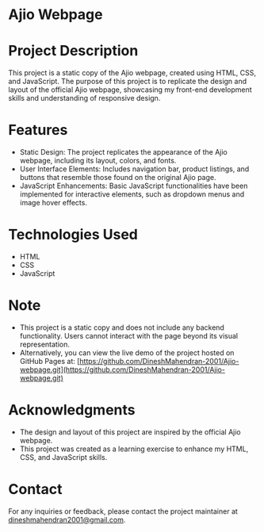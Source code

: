 # Ajio Webpage

# Project Description
This project is a static copy of the Ajio webpage, created using HTML, CSS, and JavaScript. The purpose of this project is to replicate the design and layout of the official Ajio webpage, showcasing my front-end development skills and understanding of responsive design.

# Features
- Static Design: The project replicates the appearance of the Ajio webpage, including its layout, colors, and fonts.
- User Interface Elements: Includes navigation bar, product listings, and buttons that resemble those found on the original Ajio page.
- JavaScript Enhancements: Basic JavaScript functionalities have been implemented for interactive elements, such as dropdown menus and image hover effects.

# Technologies Used
- HTML
- CSS
- JavaScript

# Note
- This project is a static copy and does not include any backend functionality. Users cannot interact with the page beyond its visual representation.
- Alternatively, you can view the live demo of the project hosted on GitHub Pages at: 
[https://github.com/DineshMahendran-2001/Ajio-webpage.git](https://github.com/DineshMahendran-2001/Ajio-webpage.git)

# Acknowledgments
- The design and layout of this project are inspired by the official Ajio webpage.
- This project was created as a learning exercise to enhance my HTML, CSS, and JavaScript skills.

# Contact
For any inquiries or feedback, please contact the project maintainer at [dineshmahendran2001@gmail.com](mailto:dineshmahendran2001@gmail.com).
